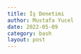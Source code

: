 ```yaml
---
title: İş Denetimi
author: Mustafa Yucel
date: 2022-05-09
category: bash 
layout: post
---
```

